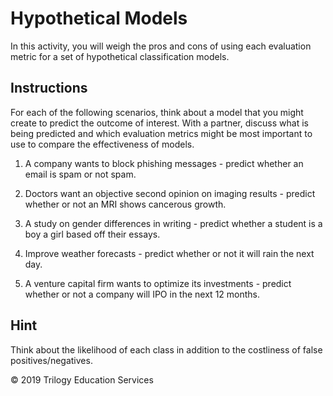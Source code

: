 # Hypothetical Models

In this activity, you will weigh the pros and cons of using each evaluation metric for a set of hypothetical classification models. 

## Instructions

For each of the following scenarios, think about a model that you might create to predict the outcome of interest. With a partner, discuss what is being predicted and which evaluation metrics might be most important to use to compare the effectiveness of models. 

1. A company wants to block phishing messages - predict whether an email is spam or not spam. 

2. Doctors want an objective second opinion on imaging results - predict whether or not an MRI shows cancerous growth.

3. A study on gender differences in writing - predict whether a student is a boy a girl based off their essays.

4. Improve weather forecasts - predict whether or not it will rain the next day.

5. A venture capital firm wants to optimize its investments - predict whether or not a company will IPO in the next 12 months. 

## Hint

Think about the likelihood of each class in addition to the costliness of false positives/negatives. 

© 2019 Trilogy Education Services